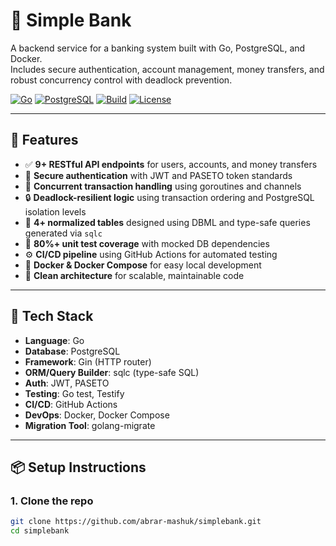 # 🏦 Simple Bank

A backend service for a banking system built with Go, PostgreSQL, and Docker.  
Includes secure authentication, account management, money transfers, and robust concurrency control with deadlock prevention.

[![Go](https://img.shields.io/badge/Go-1.20+-blue)](https://golang.org)
[![PostgreSQL](https://img.shields.io/badge/PostgreSQL-15-blue)](https://www.postgresql.org/)
[![Build](https://img.shields.io/github/actions/workflow/status/abrar-mashuk/simplebank/ci.yml?branch=main)](https://github.com/abrar-mashuk/simplebank/actions)
[![License](https://img.shields.io/github/license/abrar-mashuk/simplebank)](LICENSE)

---

## 🚀 Features

- ✅ **9+ RESTful API endpoints** for users, accounts, and money transfers  
- 🔐 **Secure authentication** with JWT and PASETO token standards  
- 🔄 **Concurrent transaction handling** using goroutines and channels  
- 🔒 **Deadlock-resilient logic** using transaction ordering and PostgreSQL isolation levels  
- 🔧 **4+ normalized tables** designed using DBML and type-safe queries generated via `sqlc`  
- 🧪 **80%+ unit test coverage** with mocked DB dependencies  
- ⚙️ **CI/CD pipeline** using GitHub Actions for automated testing  
- 🐳 **Docker & Docker Compose** for easy local development  
- 🧱 **Clean architecture** for scalable, maintainable code  

---

## 🧰 Tech Stack

- **Language**: Go  
- **Database**: PostgreSQL  
- **Framework**: Gin (HTTP router)  
- **ORM/Query Builder**: sqlc (type-safe SQL)  
- **Auth**: JWT, PASETO  
- **Testing**: Go test, Testify  
- **CI/CD**: GitHub Actions  
- **DevOps**: Docker, Docker Compose  
- **Migration Tool**: golang-migrate  

---

## 📦 Setup Instructions

### 1. Clone the repo

```bash
git clone https://github.com/abrar-mashuk/simplebank.git
cd simplebank
